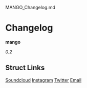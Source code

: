 MANGO_Changelog.md

# Changelog 
__mango__ 

*0.2*

## Struct Links
[Soundcloud](https://soundcloud.com/struct-la)
[Instagram](https://www.instagram.com/trdwst/)
[Twitter](https://twitter.com/trdwst)
[Email](wetrdwst@gmail.com)



